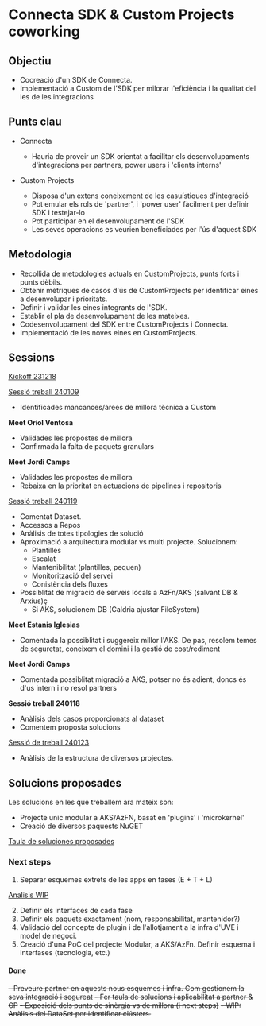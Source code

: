 # Connecta SDK & Custom Projects coworking

## Objectiu

- Cocreació d'un SDK de Connecta.
- Implementació a Custom de l'SDK per milorar l'eficiència i la qualitat del les de les integracions

## Punts clau

- Connecta

  - Hauria de proveir un SDK orientat a facilitar els desenvolupaments d'integracions per partners, power users i 'clients interns'

- Custom Projects

  - Disposa d'un extens coneixement de les casuístiques d'integració
  - Pot emular els rols de 'partner', i 'power user' fàcilment per definir SDK i testejar-lo
  - Pot participar en el desenvolupament de l'SDK
  - Les seves operacions es veurien beneficiades per l'ús d'aquest SDK

## Metodologia

- Recollida de metodologies actuals en CustomProjects, punts forts i punts dèbils.
- Obtenir mètriques de casos d'ús de CustomProjects per identificar eines a desenvolupar i prioritats.
- Definir i validar les eines integrants de l'SDK.
- Establir el pla de desenvolupament de les mateixes.
- Codesenvolupament del SDK entre CustomProjects i Connecta.
- Implementació de les noves eines en CustomProjects.

## Sessions

[Kickoff 231218](./meets/231218.md)

[Sessió treball 240109](./meets/240109.md)

- Identificades mancances/àrees de millora tècnica a Custom

**Meet Oriol Ventosa**

- Validades les propostes de millora
- Confirmada la falta de paquets granulars

**Meet Jordi Camps**

- Validades les propostes de millora
- Rebaixa en la prioritat en actuacions de pipelines i repositoris

[Sessió treball 240119](./meets/240109.md)

- Comentat Dataset.
- Accessos a Repos
- Anàlisis de totes tipologies de solució
- Aproximació a arquitectura modular vs multi projecte. Solucionem:
  - Plantilles
  - Escalat
  - Mantenibilitat (plantilles, pequen)
  - Monitorització del servei
  - Conistència dels fluxes
- Possiblitat de migració de serveis locals a AzFn/AKS (salvant DB & Arxius)ç
  - Si AKS, solucionem DB (Caldria ajustar FileSystem)

**Meet Estanis Iglesias**

- Comentada la possiblitat i suggereix millor l'AKS. De pas, resolem temes de seguretat, coneixem el domini i la gestió de cost/rediment

**Meet Jordi Camps**

- Comentada possiblitat migració a AKS, potser no és adient, doncs és d'us intern i no resol partners

**Sessió treball 240118**

- Anàlisis dels casos proporcionats al dataset
- Comentem proposta solucions

[Sessió de treball 240123](./meets/240123.md)

- Anàlisis de la estructura de diversos projectes.

## Solucions proposades

Les solucions en les que treballem ara mateix son:

- Projecte unic modular a AKS/AzFN, basat en 'plugins' i 'microkernel'
- Creació de diversos paquests NuGET

[Taula de soluciones proposades](./solucions.md)

### Next steps

1. Separar esquemes extrets de les apps en fases (E + T + L)

[Analisis WIP](./flux-teoric.md)

2. Definir els interfaces de cada fase
3. Definir els paquets exactament (nom, responsabilitat, mantenidor?)
4. Validació del concepte de plugin i de l'allotjament a la infra d'UVE i model de negoci.
5. Creació d'una PoC del projecte Modular, a AKS/AzFn. Definir esquema i interfases (tecnologia, etc.)

#### Done

~~- Preveure partner en aquests nous esquemes i infra. Com gestionem la seva integració i segureat~~
~~- Fer taula de solucions i aplicabilitat a partner & CP~~
~~- Exposició dels punts de sinèrgia vs de millora (i next steps)~~
~~- WIP: Anàlisis del DataSet per identificar clústers.~~

